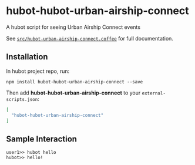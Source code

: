 # hubot-hubot-urban-airship-connect

A hubot script for seeing Urban Airship Connect events

See [`src/hubot-urban-airship-connect.coffee`](src/hubot-urban-airship-connect.coffee) for full documentation.

## Installation

In hubot project repo, run:

`npm install hubot-hubot-urban-airship-connect --save`

Then add **hubot-hubot-urban-airship-connect** to your `external-scripts.json`:

```json
[
  "hubot-hubot-urban-airship-connect"
]
```

## Sample Interaction

```
user1>> hubot hello
hubot>> hello!
```
